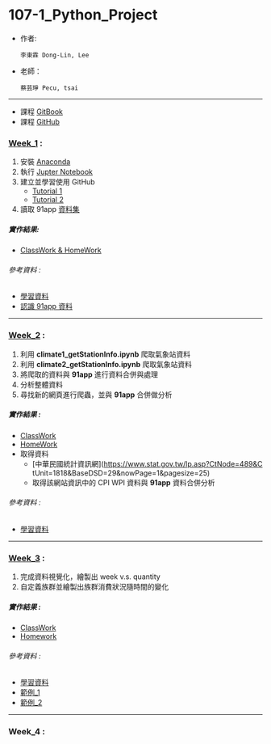 # 107-1_Python_Project
* 作者:

      李東霖 Dong-Lin, Lee
* 老師：

      蔡芸琤 Pecu, tsai

---

* 課程 [GitBook](https://pecu.gitbooks.io/python_/content/)
* 課程 [GitHub](https://github.com/NTU-CSX-Project/107-1PythonSampleCode)      

### [Week_1](https://github.com/snowflakedong/107-1_Python_Project/tree/master/Week_1) :
  1. 安裝 [Anaconda](https://www.google.com/url?q=https://www.anaconda.com/download/&sa=D&ust=1536765986428000&usg=AFQjCNHPCgwCeTJAhwvIB0rcx7Z3xSvwwQ)
  2. 執行 [Jupter Notebook](https://www.google.com/url?q=https://jupyter.readthedocs.io/en/latest/install.html%23installing-jupyter-using-anaconda-and-conda&sa=D&ust=1536765986428000&usg=AFQjCNHpujKN_KI7FPbOunCQ7iRfV_jK1A)
  3. 建立並學習使用 GitHub
     * [Tutorial 1](https://www.google.com/url?q=https://youtu.be/XBzUqQbHHhw&sa=D&ust=1536765986429000&usg=AFQjCNGC-VbLL6BQ8z36f7TWUroJdAeNUw)
     * [Tutorial 2](https://www.google.com/url?q=https://youtu.be/ci3W1T88mzw&sa=D&ust=1536765986429000&usg=AFQjCNFH3yWk5DFXgF8fY5dFQ3AO-Eje7A)
  4. 讀取 91app [資料集](https://drive.google.com/drive/folders/1g7Q81jHDXpJcWdhJEDl8h_wS_XmODgiB)

##### 實作結果:
* [ClassWork & HomeWork](https://github.com/snowflakedong/107-1_Python_Project/blob/master/Week_1/week_1_first_meet.ipynb)

###### 參考資料 :
* [學習資料](https://github.com/NTU-CSX-Project/107-1PythonSampleCode/tree/master/week_1/course_1) 
* [認識 91app 資料](https://github.com/NTU-CSX-Project/107-1PythonSampleCode/blob/master/week_1/course_1/06%20-%20%E8%AA%8D%E8%AD%9891app%E8%B3%87%E6%96%99.ipynb)

---

### [Week_2](https://github.com/snowflakedong/107-1_Python_Project/tree/master/Week_2) :
  1. 利用 **climate1_getStationInfo.ipynb** 爬取氣象站資料
  2. 利用 **climate2_getStationInfo.ipynb** 爬取氣象站資料
  3. 將爬取的資料與 **91app** 進行資料合併與處理
  4. 分析整體資料
  5. 尋找新的網頁進行爬蟲，並與 **91app** 合併做分析

##### 實作結果 :
* [ClassWork](https://github.com/snowflakedong/107-1_Python_Project/blob/master/Week_2/Class.ipynb)
* [HomeWork](https://github.com/snowflakedong/107-1_Python_Project/blob/master/Week_2/Homework.ipynb)
* 取得資料
  * [中華民國統計資訊網](https://www.stat.gov.tw/lp.asp?CtNode=489&C    tUnit=1818&BaseDSD=29&nowPage=1&pagesize=25)
  * 取得該網站資訊中的 CPI WPI 資料與 **91app** 資料合併分析

###### 參考資料 :
* [學習資料](https://github.com/NTU-CSX-Project/107-1PythonSampleCode/tree/master/week_2)

---

### [Week_3](https://github.com/snowflakedong/107-1_Python_Project/tree/master/Week_3) :
  1. 完成資料視覺化，繪製出 week v.s. quantity
  2. 自定義族群並繪製出族群消費狀況隨時間的變化

##### 實作結果 :
* [ClassWork](https://github.com/snowflakedong/107-1_Python_Project/blob/master/Week_3/Class.ipynb)
* [Homework](https://github.com/snowflakedong/107-1_Python_Project/blob/master/Week_3/Homework.ipynb)

###### 參考資料 :
* [學習資料](https://github.com/NTU-CSX-Project/107-1PythonSampleCode/blob/master/week_3/91App%E8%B3%87%E6%96%99%E8%A6%96%E8%A6%BA%E5%8C%96%E4%BB%BB%E5%8B%99.ipynb)
* [範例_1](https://github.com/JessieChiu/CSXSpring2018_Python/blob/master/week_3/week_3_91APP_Viz.ipynb)
* [範例_2](https://github.com/NTU-CSX-Project/107-1PythonSampleCode/blob/master/week_2/Week2.ipynb)

---

### Week_4 :
